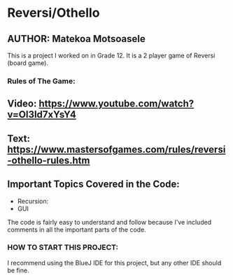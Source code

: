 # Reversi/Othello
## AUTHOR: Matekoa Motsoasele
This is a project I worked on in Grade 12. It is a 2 player game of Reversi (board game).

### Rules of The Game:
Video: https://www.youtube.com/watch?v=Ol3Id7xYsY4
--- 
Text: https://www.mastersofgames.com/rules/reversi-othello-rules.htm
--- 

## Important Topics Covered in the Code:
 - Recursion: 
 - GUI
 
The code is fairly easy to understand and follow because I've included comments in all the important parts of the code.

### HOW TO START THIS PROJECT: 
I recommend using the BlueJ IDE for this project, but any other IDE should be fine.
